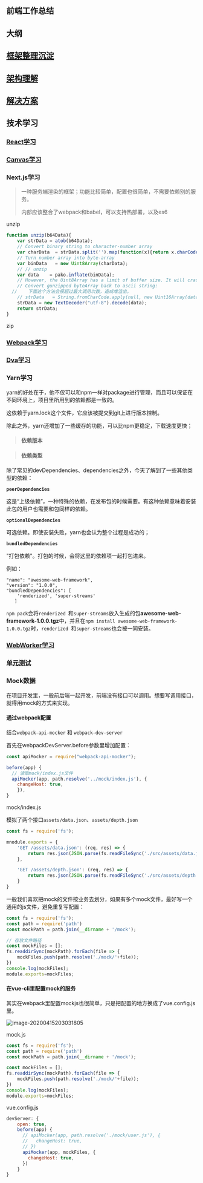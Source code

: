 ## 前端工作总结

## 大纲

## [框架整理沉淀](./前端工作总结-框架沉淀)



## [架构理解](./前端工作总结-架构理解)



## [解决方案](./前端工作总结-解决方案)



## 技术学习

### [React学习](../React/React学习)



### [Canvas学习](../Canvas学习)

### Next.js学习

> 一种服务端渲染的框架；功能比较简单，配置也很简单，不需要依赖别的服务。
>
> 内部应该整合了webpack和babel，可以支持热部署，以及es6



unzip

```javascript
function unzip(b64Data){
    var strData = atob(b64Data);
    // Convert binary string to character-number array
    var charData  = strData.split('').map(function(x){return x.charCodeAt(0);});
    // Turn number array into byte-array
    var binData   = new Uint8Array(charData);
    // // unzip
    var data    = pako.inflate(binData);
    // However, the Uint8Array has a limit of buffer size. It will crashes on big buffers, the rude max size is 246300 and sometimes it not correct in different browser.
    // Convert gunzipped byteArray back to ascii string:
  //	下面这个方法会报超过最大调用次数，造成堆溢出。
    // strData   = String.fromCharCode.apply(null, new Uint16Array(data));
    strData = new TextDecoder("utf-8").decode(data);
    return strData;
}
```

zip



### [Webpack学习](./Webpack)



### [Dva学习](./Dva)



### Yarn学习

yarn的好处在于，他不仅可以和npm一样对package进行管理，而且可以保证在不同环境上，项目里所用到的依赖都是一致的。 

这依赖于yarn.lock这个文件，它应该被提交到git上进行版本控制。

除此之外，yarn还增加了一些缓存的功能，可以比npm更稳定，下载速度更快；

> #### 依赖版本



> #### 依赖类型

除了常见的devDependencies、dependencies之外，今天了解到了一些其他类型的依赖：

**`peerDependencies`**

这是“上级依赖”，一种特殊的依赖，在发布包的时候需要。有这种依赖意味着安装此包的用户也需要和包同样的依赖。 

**`optionalDependencies`**

可选依赖。即使安装失败，yarn也会认为整个过程是成功的；

**`bundledDependencies`**

"打包依赖"。打包的时候，会将这里的依赖项一起打包进来。

例如：

```
"name": "awesome-web-framework",
"version": "1.0.0",
"bundledDependencies": [
    'renderized', 'super-streams'
   ]
```

`npm pack`会将`renderized `和`super-streams`放入生成的包**awesome-web-framework-1.0.0.tgz**中，并且在`npm install awesome-web-framework-1.0.0.tgz`时，`renderized `和`super-streams`也会被一同安装。



### [WebWorker学习](./WebWorker)



### [单元测试](../单元测试.md)



### Mock数据

在项目开发里，一般前后端一起开发，前端没有接口可以调用。想要写调用接口，就得用mock的方式来实现。

#### 通过webpack配置

结合`webpack-api-mocker` 和 `webpack-dev-server`

首先在webpackDevServer.before参数里增加配置：

```js
const apiMocker = require("webpack-api-mocker");

before(app) {
  // 读取mock/index.js文件
  apiMocker(app, path.resolve('../mock/index.js'), {
    changeHost: true,
	}),
}
```

mock/index.js

模拟了两个接口`assets/data.json`、`assets/depth.json`

```js
const fs = require('fs');

mnodule.exports = {
	'GET /assets/data.json': (req, res) => {
		return res.json(JSON.parse(fs.readFileSync('./src/assets/data.json', 'utf8')));
	},

	'GET /assets/depth.json': (req, res) => {
		return res.json(JSON.parse(fs.readFileSync('./src/assets/depth.json', 'utf8')));
	}
}
```



一般我们喜欢把mock的文件按业务去划分，如果有多个mock文件，最好写一个通用的js文件，避免重复写配置：

```js
const fs = require('fs');
const path = require('path')
const mockPath = path.join(__dirname + '/mock');

// 存放文件路径
const mockFiles = [];
fs.readdirSync(mockPath).forEach(file => {
	mockFiles.push(path.resolve('./mock/'+file));
})
console.log(mockFiles);
module.exports=mockFiles;
```



#### 在vue-cli里配置mock的服务

其实在webpack里配置mockjs也很简单，只是把配置的地方换成了vue.config.js里。

![image-20200415203031805](https://ipic-coda.oss-cn-beijing.aliyuncs.com/2020-04-15-123032.png)



mock.js

```js
const fs = require('fs');
const path = require('path')
const mockPath = path.join(__dirname + '/mock');

const mockFiles = [];
fs.readdirSync(mockPath).forEach(file => {
	mockFiles.push(path.resolve('./mock/'+file));
})
console.log(mockFiles);
module.exports=mockFiles;

```



vue.config.js

```js
devServer: {
    open: true,
    before(app) {
      // apiMocker(app, path.resolve('./mock/user.js'), {
      //   changeHost: true,
      // })
      apiMocker(app, mockFiles, {
        changeHost: true,
      })
    }
}
```







